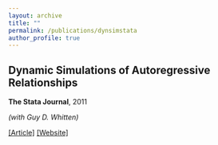 ```yaml
---
layout: archive
title: ""
permalink: /publications/dynsimstata
author_profile: true
---
```


## Dynamic Simulations of Autoregressive Relationships

**The Stata Journal**, 2011

*(with Guy D. Whitten)*

[[Article]](https://journals.sagepub.com/doi/pdf/10.1177/1536867X1201100405) [[Website]](https://williamslaro.github.io/portfolio/dynsim1)
